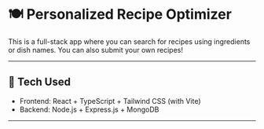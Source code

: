 # 🍽️ Personalized Recipe Optimizer

This is a full-stack app where you can search for recipes using ingredients or dish names. You can also submit your own recipes!

---

## 🔧 Tech Used

- Frontend: React + TypeScript + Tailwind CSS (with Vite)
- Backend: Node.js + Express.js + MongoDB

---
